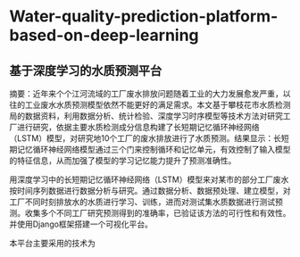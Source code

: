 # Water-quality-prediction-platform-based-on-deep-learning
## 基于深度学习的水质预测平台
摘要：近年来个个江河流域的工厂废水排放问题随着工业的大力发展愈发严重，以往的工业废水水质预测模型依然不能更好的满足需求。本文基于攀枝花市水质检测局的数据资料，利用数据分析、统计检验、深度学习时序模型等技术方法对研究工厂进行研究，依据主要水质检测成分信息构建了长短期记忆循环神经网络（LSTM）模型，对研究地10个工厂的废水排放进行了水质预测。结果显示：长短期记忆循环神经网络模型通过三个门来控制循环和记忆单元，有效控制了输入模型的特征信息，从而加强了模型的学习记忆能力提升了预测准确性。

用深度学习中的长短期记忆循环神经网络（LSTM）模型来对某市的部分工厂废水按时间序列数据进行数据分析与研究。通过数据分析、数据预处理、建立模型，对工厂不同时刻排放水的水质进行学习、训练，进而对测试集水质数据进行测试预测。收集多个不同工厂研究预测得到的准确率，已验证该方法的可行性和有效性。并使用Django框架搭建一个可视化平台。

本平台主要采用的技术为